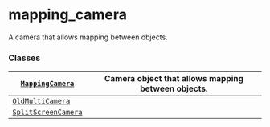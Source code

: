 # mapping_camera

A camera that allows mapping between objects.

### Classes

| [`MappingCamera`](manim.camera.mapping_camera.MappingCamera.md#manim.camera.mapping_camera.MappingCamera)             | Camera object that allows mapping between objects.   |
|-----------------------------------------------------------------------------------------------------------------------|------------------------------------------------------|
| [`OldMultiCamera`](manim.camera.mapping_camera.OldMultiCamera.md#manim.camera.mapping_camera.OldMultiCamera)          |                                                      |
| [`SplitScreenCamera`](manim.camera.mapping_camera.SplitScreenCamera.md#manim.camera.mapping_camera.SplitScreenCamera) |                                                      |
